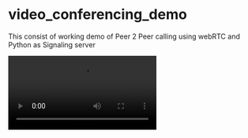 # video_conferencing_demo
This consist of working demo of Peer 2 Peer calling using webRTC and Python as Signaling server

![til](./app/assets/images/demogif.mp4)
